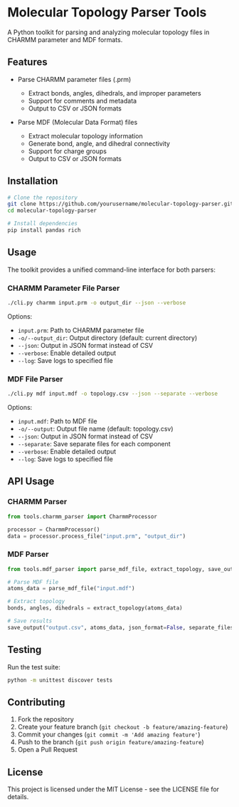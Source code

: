 # Molecular Topology Parser Tools

A Python toolkit for parsing and analyzing molecular topology files in CHARMM parameter and MDF formats.

## Features

- Parse CHARMM parameter files (.prm)
  - Extract bonds, angles, dihedrals, and improper parameters
  - Support for comments and metadata
  - Output to CSV or JSON formats
  
- Parse MDF (Molecular Data Format) files
  - Extract molecular topology information
  - Generate bond, angle, and dihedral connectivity
  - Support for charge groups
  - Output to CSV or JSON formats

## Installation

```bash
# Clone the repository
git clone https://github.com/yourusername/molecular-topology-parser.git
cd molecular-topology-parser

# Install dependencies
pip install pandas rich
```

## Usage

The toolkit provides a unified command-line interface for both parsers:

### CHARMM Parameter File Parser

```bash
./cli.py charmm input.prm -o output_dir --json --verbose
```

Options:
- `input.prm`: Path to CHARMM parameter file
- `-o/--output_dir`: Output directory (default: current directory)
- `--json`: Output in JSON format instead of CSV
- `--verbose`: Enable detailed output
- `--log`: Save logs to specified file

### MDF File Parser

```bash
./cli.py mdf input.mdf -o topology.csv --json --separate --verbose
```

Options:
- `input.mdf`: Path to MDF file
- `-o/--output`: Output file name (default: topology.csv)
- `--json`: Output in JSON format instead of CSV
- `--separate`: Save separate files for each component
- `--verbose`: Enable detailed output
- `--log`: Save logs to specified file

## API Usage

### CHARMM Parser

```python
from tools.charmm_parser import CharmmProcessor

processor = CharmmProcessor()
data = processor.process_file("input.prm", "output_dir")
```

### MDF Parser

```python
from tools.mdf_parser import parse_mdf_file, extract_topology, save_output

# Parse MDF file
atoms_data = parse_mdf_file("input.mdf")

# Extract topology
bonds, angles, dihedrals = extract_topology(atoms_data)

# Save results
save_output("output.csv", atoms_data, json_format=False, separate_files=True)
```

## Testing

Run the test suite:

```bash
python -m unittest discover tests
```

## Contributing

1. Fork the repository
2. Create your feature branch (`git checkout -b feature/amazing-feature`)
3. Commit your changes (`git commit -m 'Add amazing feature'`)
4. Push to the branch (`git push origin feature/amazing-feature`)
5. Open a Pull Request

## License

This project is licensed under the MIT License - see the LICENSE file for details.
